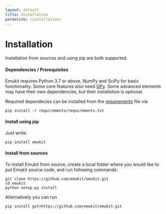 ```yaml
---
layout: default
title: Installation
permalink: /installation/
---
```


<h1>Installation</h1>

Installation from sources and using pip are both supported.

#### Dependencies / Prerequisites
Emukit requires Python 3.7 or above, NumPy and SciPy for basic functionality. Some core features also need [GPy](https://sheffieldml.github.io/GPy/). Some advanced elements may have their own dependencies, but their installation is optional.

Required dependecies can be installed from the [requirements](https://github.com/emukit/emukit/blob/master/requirements/requirements.txt) file via 

```
pip install -r requirements/requirements.txt
```

#### Install using pip 
Just write:

```
pip install emukit
```


#### Install from sources
To install Emukit from source, create a local folder where you would like to put Emukit source code, and run following commands:

```
git clone https://github.com/emukit/emukit.git
cd emukit
python setup.py install
```

Alternatively you can run

```
pip install git+https://github.com/emukit/emukit.git
```

